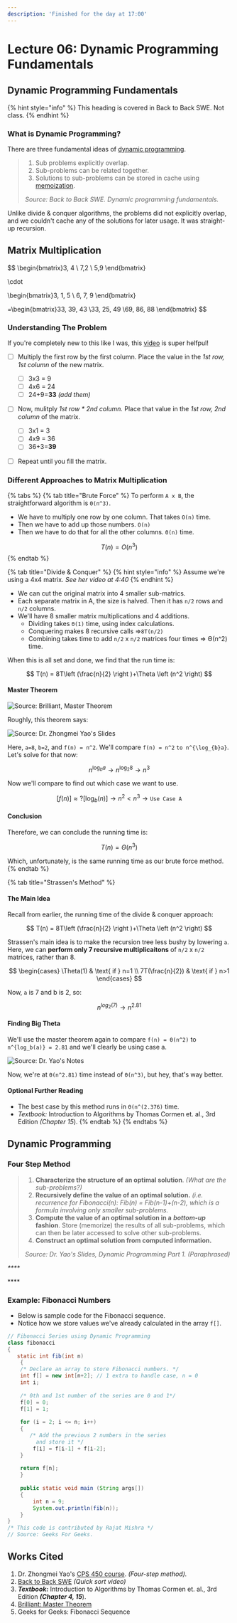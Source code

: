 ```yaml
---
description: 'Finished for the day at 17:00'
---
```


# Lecture 06: Dynamic Programming Fundamentals

## Dynamic Programming Fundamentals

{% hint style="info" %}
This heading is covered in Back to Back SWE. Not class.
{% endhint %}

### What is Dynamic Programming?

There are three fundamental ideas of [dynamic programming](https://en.wikipedia.org/wiki/Dynamic_programming).

> 1. Sub problems explicitly overlap.
> 2. Sub-problems can be related together.
> 3. Solutions to sub-problems can be stored in cache using [memoization](https://en.wikipedia.org/wiki/Memoization).
>
> _Source: Back to Back SWE. Dynamic programming fundamentals._

Unlike divide & conquer algorithms, the problems did not explicitly overlap, and we couldn't cache any of the solutions for later usage. It was straight-up recursion.

## Matrix Multiplication

$$
\begin{bmatrix}3, 4
\\ 7,2
\\ 5,9
\end{bmatrix}

\cdot 

\begin{bmatrix}3, 1, 5
\\ 6, 7, 9
\end{bmatrix}

=\begin{bmatrix}33, 39, 43
\\33, 25, 49
\\69, 86, 88
\end{bmatrix}
$$

### Understanding The Problem

If you're completely new to this like I was, this [video](https://www.youtube.com/watch?v=2spTnAiQg4M) is super helfpul!

* [ ] Multiply the first row by the first column. Place the value in the _1st row, 1st column_ of the new matrix.
  * [ ] 3x3 = 9
  * [ ] 4x6 = 24
  * [ ] 24+9=**33** _\(add them\)_
* [ ] Now, mulitply _1st row \* 2nd column._ Place that value in the _1st row, 2nd column_ of the matrix.
  * [ ] 3x1 = 3
  * [ ] 4x9 = 36
  * [ ] 36+3=**39**
* [ ] Repeat until you fill the matrix.



### Different Approaches to Matrix Multiplication

{% tabs %}
{% tab title="Brute Force" %}
To perform `A x B`, the straightforward algorithm is `Θ(n^3)`.

* We have to multiply one row by one column. That takes `O(n)` time.
* Then we have to add up those numbers. `O(n)`
* Then we have to do that for all the other columns. `Θ(n)` time.

$$
T(n) = O(n^3)
$$
{% endtab %}

{% tab title="Divide & Conquer" %}
{% hint style="info" %}
Assume we're using a 4x4 matrix. _See her video at 4:40_
{% endhint %}

* We can cut the original matrix into 4 smaller sub-matrics.
* Each separate matrix in A, the size is halved. Then it has `n/2` rows and `n/2` columns.
* We'll have 8 smaller matrix multiplications and 4 additions.
  * Dividing takes `Θ(1)` time, using index calculations.
  * Conquering makes 8 recursive calls ⇒`8T(n/2)`
  * Combining takes time to add `n/2` x `n/2` matrices four times ⇒ Θ\(n^2\) time.

When this is all set and done, we find that the run time is:

$$
T(n) = 8T\left (\frac{n}{2}  \right )+\Theta \left (n^2 \right)
$$

#### Master Theorem

![Source: Brilliant, Master Theorem](../../.gitbook/assets/image.png)

Roughly, this theorem says:

![Source: Dr. Zhongmei Yao&apos;s Slides](../../.gitbook/assets/image%20%281%29.png)

Here, `a=8`, `b=2`, and `f(n) = n^2`. We'll compare `f(n) = n^2` `to n^{\log_{b}a}`. Let's solve for that now:

$$
n^{\log_{b}a} \rightarrow n^{\log_{2}8} \rightarrow n^3
$$

Now we'll compare to find out which case we want to use.

$$
[f(n)] \approx ? [\log_{b}(n)] \rightarrow n^2 < n^3 \rightarrow \texttt{Use Case A}
$$

#### Conclusion

Therefore, we can conclude the running time is:

$$
T(n) = Θ(n^3)
$$

Which, unfortunately, is the same running time as our brute force method.
{% endtab %}

{% tab title="Strassen\'s Method" %}
#### The Main Idea

Recall from earlier, the running time of the divide & conquer approach:

$$
T(n) = 8T\left (\frac{n}{2}  \right )+\Theta \left (n^2 \right)
$$

Strassen's main idea is to make the recursion tree less bushy by lowering `a`. Here, we can **perform only 7 recursive multiplicaitons** of `n/2` x `n/2` matrices, rather than 8.

$$
\begin{cases}
\Theta(1) & \text{ if } n=1 \\ 
7T(\frac{n}{2}) & \text{ if } n>1
\end{cases}
$$

Now, `a` is 7 and b is 2, so:

$$
n^{log_2(7)}\rightarrow n^{2.81}
$$

#### Finding Big Theta

We'll use the master theorem again to compare `f(n) = Θ(n^2)` to `n^{log_b(a)} = 2.81` and we'll clearly be using case a.

![Source: Dr. Yao&apos;s Notes](../../.gitbook/assets/image%20%283%29.png)

Now, we're at `Θ(n^2.81)` time instead of `Θ(n^3)`, but hey, that's way better.

#### Optional Further Reading

* The best case by this method runs in `Θ(n^(2.376)` time.
* _Textbook:_ Introduction to Algorithms by Thomas Cormen et. al., 3rd Edition _\(Chapter 15_\).
{% endtab %}
{% endtabs %}

## Dynamic Programming

### Four Step Method

> 1. **Characterize the structure of an optimal solution**. _\(What are the sub-problems?\)_
> 2. **Recursively define the value of an optimal solution.** _\(i.e. recurrence for Fibonacci\(n\): Fib\(n\) = Fib\(n-1\)+\(n-2\), which is a formula involving only smaller sub-problems._
> 3. **Compute the value of an optimal solution in a** _**bottom-up**_ **fashion**. Store \(memorize\) the results of all sub-problems, which can then be later accessed to solve other sub-problems.
> 4. **Construct an optimal solution from computed information.**
>
> _Source: Dr. Yao's Slides, Dynamic Programming Part 1. \(Paraphrased\)_

_\*\*\*\*_

\*\*\*\*

### Example: Fibonacci Numbers

* Below is sample code for the Fibonacci sequence.
* Notice how we store values we've already calculated in the array `f[]`.

```java
// Fibonacci Series using Dynamic Programming 
class fibonacci 
{ 
   static int fib(int n) 
    { 
    /* Declare an array to store Fibonacci numbers. */
    int f[] = new int[n+2]; // 1 extra to handle case, n = 0 
    int i; 
       
    /* 0th and 1st number of the series are 0 and 1*/
    f[0] = 0; 
    f[1] = 1; 
      
    for (i = 2; i <= n; i++) 
    { 
       /* Add the previous 2 numbers in the series 
         and store it */
        f[i] = f[i-1] + f[i-2]; 
    } 
       
    return f[n]; 
    } 
       
    public static void main (String args[]) 
    { 
        int n = 9; 
        System.out.println(fib(n)); 
    } 
} 
/* This code is contributed by Rajat Mishra */
// Source: Geeks For Geeks.
```





## Works Cited

1. Dr. Zhongmei Yao's [CPS 450 course](http://academic.udayton.edu/zhongmeiyao/450592.html). _\(Four-step method\)._
2. [Back to Back SWE](https://backtobackswe.com/platform/content/quicksort/code) _\(Quick sort video\)_
3. _**Textbook:**_ Introduction to Algorithms by Thomas Cormen et. al., 3rd Edition _**\(Chapter 4, 15**_\).
4. [Brilliant: Master Theorem](https://brilliant.org/wiki/master-theorem/?subtopic=algorithms&chapter=complexity-runtime-analysis)
5. Geeks for Geeks: Fibonacci Sequence

